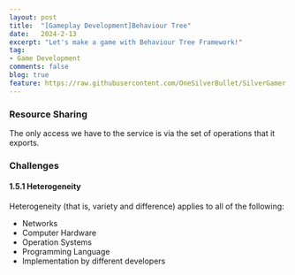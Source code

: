 ```yaml
---
layout: post
title:  "[Gameplay Development]Behaviour Tree"
date:   2024-2-13
excerpt: "Let's make a game with Behaviour Tree Framework!"
tag:
- Game Development
comments: false
blog: true
feature: https://raw.githubusercontent.com/OneSilverBullet/SilverGamer.GitHub.io/gh-pages/_img/blogHead/directX12partI.jpg
---
```



### Resource Sharing



The only access we have to the service is via the set of operations that it exports.



### Challenges

#### 1.5.1 Heterogeneity

 Heterogeneity (that is, variety and difference)  applies to all of the following:
 * Networks
 * Computer Hardware
 * Operation Systems
 * Programming Language
 * Implementation by different developers
 


